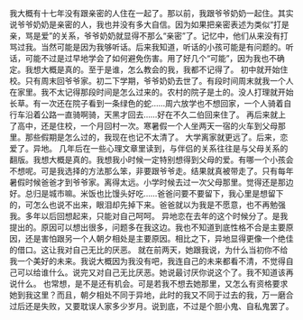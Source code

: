我大概有十七年没有跟亲密的人住在一起了。那以前，我跟爷爷奶奶一起住。其实说爷爷奶奶是亲密的人，我也并没有多大自信。因为如果把亲密表述为类似“打是亲，骂是爱”的关系，爷爷奶奶就显得不那么“亲密”了。记忆中，他们从来没有打骂过我。当然可能是因为我够听话。后来我知道，听话的小孩可能是有问题的。听话，可能不过是过早地学会了如何避免伤害。用了好几个“可能”，因为我也不确定。我想大概是真的。至于是谁，怎么教会的我，我都不记得了。
初中就开始住校。只有周末回爷爷家。初二下学期，爷爷奶奶去世了。有段时间周末就我一个人在家里。我不太记得那段时间是怎么过来的。农村的院子是土的。没人打理就开始长草。有一次还在院子看到一条绿色的蛇……周六放学也不想回家，一个人骑着自行车沿着公路一直骑啊骑，天黑才回去……好在不久二伯回来住了。
再后来就上了高中，还是住校，一个月回村一次。寒暑假一个人坐两天一宿的火车到父母那里。那些假期是怎么过的，我现在也记不太清了。
大学离家就更远了。后来，恋爱了。异地。
几年后在一些心理文章里读到，与伴侣的关系往往是与父母关系的翻版。我想大概是真的。我想我小时候一定特别想得到父母的爱。有哪一个小孩会不想呢。可是我选择的方法那么笨，非要跟爷爷走。结果就真被带走了。只有每年暑假时候爸爸才到爷爷家。离得太远。小学时候去过一次父母那里。觉得还是那边好。总归是城市嘛。米饭也比馒头好吃……爸爸问要不要留下，我心里是想留下的，可怎么也说不出来，眼泪却先掉下来。爸爸就以为我是不愿意，也不再勉强我。多年以后回想起来，只能对自己呵呵。
异地恋在去年的这个时候分了。是我提出的。原因可以想出很多，问题多在我这边。我也不知道到底性格不合是主要原因，还是害怕跟另一个人朝夕相处是主要原因。相比之下，异地显得更像一个绝佳的借口。这让我对自己无比的厌恶。
就在前两天，她跟我说，为什么当初你不给我一个美好的未来。我说大概因为我没有吧，我连自己的未来都看不清，不觉得自己可以给谁什么。说完又对自己无比厌恶。她说最讨厌你说这个了。我不知道该再说什么。
也常想，是不是还有机会。可是若我不想去她那里，又怎么有资格要求她到我这里？而且，朝夕相处不同于异地，此时的我又不同于过去的我，万一磨合过后还是失败，又要耽误人家多少岁月。说到底，不过是个胆小鬼、自私鬼罢了。
